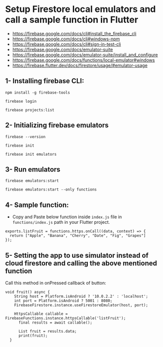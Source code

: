 # Setup Firestore local emulators and call a sample function in Flutter




* https://firebase.google.com/docs/cli#install_the_firebase_cli
* https://firebase.google.com/docs/cli#windows-npm
* https://firebase.google.com/docs/cli#sign-in-test-cli
* https://firebase.google.com/docs/emulator-suite
* https://firebase.google.com/docs/emulator-suite/install_and_configure
* https://firebase.google.com/docs/functions/local-emulator#windows
* https://firebase.flutter.dev/docs/firestore/usage/#emulator-usage

1- Installing firebase CLI:
------------------------------
```
npm install -g firebase-tools
```
```
firebase login
```
```
firebase projects:list
```

2- Initializing firebase emulators
-----------------------------------
```
firebase --version
```
```
firebase init
```
```
firebase init emulators
```

3- Run emulators
-----------------------------
```
firebase emulators:start
```
```
firebase emulators:start --only functions
```

4- Sample function:
-------------------------------
* Copy and Paste below function inside `index.js` file in `functions/index.js` path in your Flutter project.
```
exports.listFruit = functions.https.onCall((data, context) => {
  return ["Apple", "Banana", "Cherry", "Date", "Fig", "Grapes"]
});
```

5- Setting the app to use simulator instead of cloud firestore and calling the above mentioned function
--------------------------
Call this method in onPressed callback of button:
```
void fruit() async {
    String host = Platform.isAndroid ? '10.0.2.2' : 'localhost';
    int port = Platform.isAndroid ? 5001 : 8080;
    FirebaseFirestore.instance.useFirestoreEmulator(host, port);
    
    HttpsCallable callable = FirebaseFunctions.instance.httpsCallable('listFruit');
      final results = await callable();
      
      List fruit = results.data;
      print(fruit);
  }
```

















